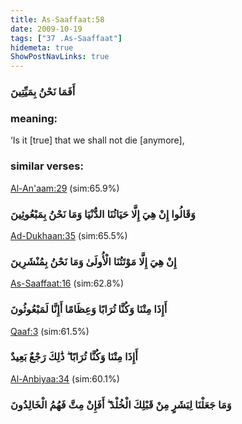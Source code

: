 ```yaml
---
title: As-Saaffaat:58
date: 2009-10-19
tags: ["37 .As-Saaffaat"]
hidemeta: true 
ShowPostNavLinks: true 
---
```

### أَفَمَا نَحْنُ بِمَيِّتِينَ
### meaning: 
‘Is it [true] that we shall not die [anymore],
### similar verses: 

[Al-An'aam:29](/6/29) (sim:65.9%)

### وَقَالُوا إِنْ هِيَ إِلَّا حَيَاتُنَا الدُّنْيَا وَمَا نَحْنُ بِمَبْعُوثِينَ

[Ad-Dukhaan:35](/44/35) (sim:65.5%)

### إِنْ هِيَ إِلَّا مَوْتَتُنَا الْأُولَىٰ وَمَا نَحْنُ بِمُنْشَرِينَ

[As-Saaffaat:16](/37/16) (sim:62.8%)

### أَإِذَا مِتْنَا وَكُنَّا تُرَابًا وَعِظَامًا أَإِنَّا لَمَبْعُوثُونَ

[Qaaf:3](/50/3) (sim:61.5%)

### أَإِذَا مِتْنَا وَكُنَّا تُرَابًا ۖ ذَٰلِكَ رَجْعٌ بَعِيدٌ

[Al-Anbiyaa:34](/21/34) (sim:60.1%)

### وَمَا جَعَلْنَا لِبَشَرٍ مِنْ قَبْلِكَ الْخُلْدَ ۖ أَفَإِنْ مِتَّ فَهُمُ الْخَالِدُونَ
